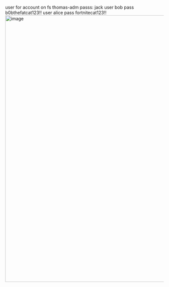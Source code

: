 user for account on fs
thomas-adm
passs: jack
user bob pass
b0bthefatcat123!!
user alice pass
fortnitecat123!!
<img width="1314" height="846" alt="image" src="https://github.com/user-attachments/assets/2c64fbcd-cdab-421c-91a4-b012f86fabc1" />
